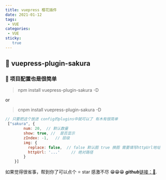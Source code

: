 ```yaml
---
title: vuepress 樱花插件
date: 2021-01-12
tags:
 - VUE
categories: 
 - VUE
sticky: 
   true
---
```






## 💌 vuepress-plugin-sakura


### 📎 项目配置也是很简单
> npm install vuepress-plugin-sakura -D

or

>cnpm install vuepress-plugin-sakura -D


```js
// 只要把这个放进 config的plugins中就可以了 有木有很简单
 ["sakura", {
        num: 20,  // 默认数量
        show: true, //  是否显示
        zIndex: -1,   // 层级
        img: {
          replace: false,  // false 默认图 true 换图 需要填写httpUrl地址
          httpUrl: '...'     // 绝对路径
        }     
    }]
```
如果觉得很省事，帮到你了可以点个 ⭐ star 感激不尽 😁😁😁  ***github***[链接：🚀](https://github.com/JabinPeng/vuepress-plugin-sakura).



